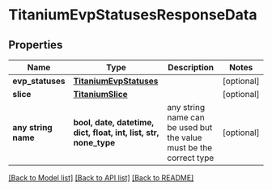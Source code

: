 # TitaniumEvpStatusesResponseData


## Properties
Name | Type | Description | Notes
------------ | ------------- | ------------- | -------------
**evp_statuses** | [**TitaniumEvpStatuses**](TitaniumEvpStatuses.md) |  | [optional] 
**slice** | [**TitaniumSlice**](TitaniumSlice.md) |  | [optional] 
**any string name** | **bool, date, datetime, dict, float, int, list, str, none_type** | any string name can be used but the value must be the correct type | [optional]

[[Back to Model list]](../README.md#documentation-for-models) [[Back to API list]](../README.md#documentation-for-api-endpoints) [[Back to README]](../README.md)


